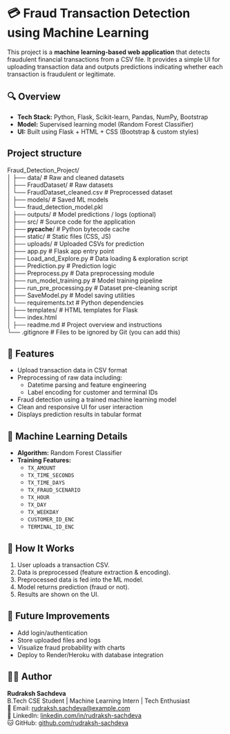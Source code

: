 # 💳 Fraud Transaction Detection using Machine Learning

This project is a **machine learning-based web application** that detects fraudulent financial transactions from a CSV file. It provides a simple UI for uploading transaction data and outputs predictions indicating whether each transaction is fraudulent or legitimate.

## 🔍 Overview

- **Tech Stack:** Python, Flask, Scikit-learn, Pandas, NumPy, Bootstrap
- **Model:** Supervised learning model (Random Forest Classifier)
- **UI:** Built using Flask + HTML + CSS (Bootstrap & custom styles)

## Project structure

Fraud_Detection_Project/ <br>
│
├── data/                         # Raw and cleaned datasets <br>
│   ├── FraudDataset/            # Raw datasets <br>
│   └── FraudDataset_cleaned.csv # Preprocessed dataset <br>
│
├── models/                      # Saved ML models <br>
│   └── fraud_detection_model.pkl <br>
│
├── outputs/                     # Model predictions / logs (optional) <br>
│
├── src/                         # Source code for the application <br>
│   ├── __pycache__/             # Python bytecode cache <br>
│   ├── static/                  # Static files (CSS, JS) <br>
│   ├── uploads/                 # Uploaded CSVs for prediction <br>
│   ├── app.py                   # Flask app entry point <br>
│   ├── Load_and_Explore.py      # Data loading & exploration script <br>
│   ├── Prediction.py            # Prediction logic <br>
│   ├── Preprocess.py            # Data preprocessing module <br>
│   ├── run_model_training.py    # Model training pipeline <br>
│   ├── run_pre_processing.py    # Dataset pre-cleaning script <br>
│   ├── SaveModel.py             # Model saving utilities <br>
│   └── requirements.txt         # Python dependencies <br>
│
├── templates/                   # HTML templates for Flask <br>
│   └── index.html <br>
│
├── readme.md                    # Project overview and instructions <br>
└── .gitignore                   # Files to be ignored by Git (you can add this)



## 🚀 Features

- Upload transaction data in CSV format
- Preprocessing of raw data including:
  - Datetime parsing and feature engineering
  - Label encoding for customer and terminal IDs
- Fraud detection using a trained machine learning model
- Clean and responsive UI for user interaction
- Displays prediction results in tabular format

## 🧠 Machine Learning Details

- **Algorithm:** Random Forest Classifier
- **Training Features:**
  - `TX_AMOUNT`
  - `TX_TIME_SECONDS`
  - `TX_TIME_DAYS`
  - `TX_FRAUD_SCENARIO`
  - `TX_HOUR`
  - `TX_DAY`
  - `TX_WEEKDAY`
  - `CUSTOMER_ID_ENC`
  - `TERMINAL_ID_ENC`

## 🔄 How It Works

1. User uploads a transaction CSV.
2. Data is preprocessed (feature extraction & encoding).
3. Preprocessed data is fed into the ML model.
4. Model returns prediction (fraud or not).
5. Results are shown on the UI.

## 🚧 Future Improvements

- Add login/authentication
- Store uploaded files and logs
- Visualize fraud probability with charts
- Deploy to Render/Heroku with database integration

## 👨‍💻 Author

**Rudraksh Sachdeva**  
B.Tech CSE Student | Machine Learning Intern | Tech Enthusiast  
📧 Email: rudraksh.sachdeva@example.com  
🔗 LinkedIn: [linkedin.com/in/rudraksh-sachdeva](https://www.linkedin.com/in/rudraksh-sachdeva)  
🐱 GitHub: [github.com/rudraksh-sachdeva](https://github.com/rudraksh-sachdev)
